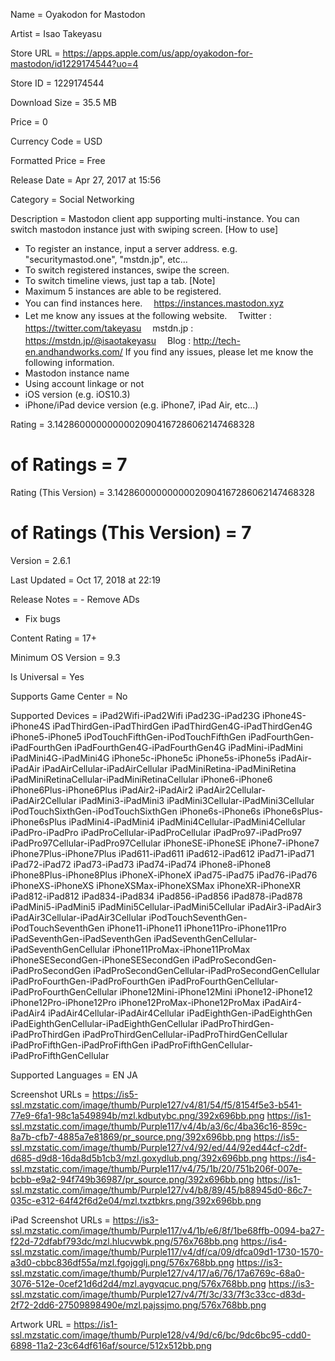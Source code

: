 Name = Oyakodon for Mastodon

Artist = Isao Takeyasu

Store URL = https://apps.apple.com/us/app/oyakodon-for-mastodon/id1229174544?uo=4

Store ID = 1229174544

Download Size = 35.5 MB

Price = 0

Currency Code = USD

Formatted Price = Free

Release Date = Apr 27, 2017 at 15:56

Category = Social Networking

Description = Mastodon client app supporting multi-instance.
You can switch mastodon instance just with swiping screen.
[How to use]
 - To register an instance, input a server address.
  e.g. "securitymastod.one", "mstdn.jp", etc...
 - To switch registered instances, swipe the screen.
 - To switch timeline views, just tap a tab.
[Note]
 - Maximum 5 instances are able to be registered.
 - You can find instances here.
　https://instances.mastodon.xyz
 - Let me know any issues at the following website.
　Twitter : https://twitter.com/takeyasu
　mstdn.jp : https://mstdn.jp/@isaotakeyasu
　Blog : http://tech-en.andhandworks.com/
If you find any issues, please let me know the following information.
  - Mastodon instance name
  - Using account linkage or not
  - iOS version (e.g. iOS10.3)
  - iPhone/iPad device version (e.g. iPhone7, iPad Air, etc...)

Rating = 3.14286000000000020904167286062147468328

# of Ratings = 7

Rating (This Version) = 3.14286000000000020904167286062147468328

# of Ratings (This Version) = 7

Version = 2.6.1

Last Updated = Oct 17, 2018 at 22:19

Release Notes = - Remove ADs
 - Fix bugs

Content Rating = 17+

Minimum OS Version = 9.3

Is Universal = Yes

Supports Game Center = No

Supported Devices = iPad2Wifi-iPad2Wifi
iPad23G-iPad23G
iPhone4S-iPhone4S
iPadThirdGen-iPadThirdGen
iPadThirdGen4G-iPadThirdGen4G
iPhone5-iPhone5
iPodTouchFifthGen-iPodTouchFifthGen
iPadFourthGen-iPadFourthGen
iPadFourthGen4G-iPadFourthGen4G
iPadMini-iPadMini
iPadMini4G-iPadMini4G
iPhone5c-iPhone5c
iPhone5s-iPhone5s
iPadAir-iPadAir
iPadAirCellular-iPadAirCellular
iPadMiniRetina-iPadMiniRetina
iPadMiniRetinaCellular-iPadMiniRetinaCellular
iPhone6-iPhone6
iPhone6Plus-iPhone6Plus
iPadAir2-iPadAir2
iPadAir2Cellular-iPadAir2Cellular
iPadMini3-iPadMini3
iPadMini3Cellular-iPadMini3Cellular
iPodTouchSixthGen-iPodTouchSixthGen
iPhone6s-iPhone6s
iPhone6sPlus-iPhone6sPlus
iPadMini4-iPadMini4
iPadMini4Cellular-iPadMini4Cellular
iPadPro-iPadPro
iPadProCellular-iPadProCellular
iPadPro97-iPadPro97
iPadPro97Cellular-iPadPro97Cellular
iPhoneSE-iPhoneSE
iPhone7-iPhone7
iPhone7Plus-iPhone7Plus
iPad611-iPad611
iPad612-iPad612
iPad71-iPad71
iPad72-iPad72
iPad73-iPad73
iPad74-iPad74
iPhone8-iPhone8
iPhone8Plus-iPhone8Plus
iPhoneX-iPhoneX
iPad75-iPad75
iPad76-iPad76
iPhoneXS-iPhoneXS
iPhoneXSMax-iPhoneXSMax
iPhoneXR-iPhoneXR
iPad812-iPad812
iPad834-iPad834
iPad856-iPad856
iPad878-iPad878
iPadMini5-iPadMini5
iPadMini5Cellular-iPadMini5Cellular
iPadAir3-iPadAir3
iPadAir3Cellular-iPadAir3Cellular
iPodTouchSeventhGen-iPodTouchSeventhGen
iPhone11-iPhone11
iPhone11Pro-iPhone11Pro
iPadSeventhGen-iPadSeventhGen
iPadSeventhGenCellular-iPadSeventhGenCellular
iPhone11ProMax-iPhone11ProMax
iPhoneSESecondGen-iPhoneSESecondGen
iPadProSecondGen-iPadProSecondGen
iPadProSecondGenCellular-iPadProSecondGenCellular
iPadProFourthGen-iPadProFourthGen
iPadProFourthGenCellular-iPadProFourthGenCellular
iPhone12Mini-iPhone12Mini
iPhone12-iPhone12
iPhone12Pro-iPhone12Pro
iPhone12ProMax-iPhone12ProMax
iPadAir4-iPadAir4
iPadAir4Cellular-iPadAir4Cellular
iPadEighthGen-iPadEighthGen
iPadEighthGenCellular-iPadEighthGenCellular
iPadProThirdGen-iPadProThirdGen
iPadProThirdGenCellular-iPadProThirdGenCellular
iPadProFifthGen-iPadProFifthGen
iPadProFifthGenCellular-iPadProFifthGenCellular

Supported Languages = EN
JA

Screenshot URLs = https://is5-ssl.mzstatic.com/image/thumb/Purple127/v4/81/54/f5/8154f5e3-b541-77e9-6fa1-98c1a549894b/mzl.kdbutybc.png/392x696bb.png
https://is1-ssl.mzstatic.com/image/thumb/Purple117/v4/4b/a3/6c/4ba36c16-859c-8a7b-cfb7-4885a7e81869/pr_source.png/392x696bb.png
https://is5-ssl.mzstatic.com/image/thumb/Purple127/v4/92/ed/44/92ed44cf-c2df-d685-d9d8-16da8d5b1cb3/mzl.goxydlub.png/392x696bb.png
https://is4-ssl.mzstatic.com/image/thumb/Purple117/v4/75/1b/20/751b206f-007e-bcbb-e9a2-94f749b36987/pr_source.png/392x696bb.png
https://is1-ssl.mzstatic.com/image/thumb/Purple127/v4/b8/89/45/b88945d0-86c7-035c-e312-64f42f6d2e04/mzl.txztbkrs.png/392x696bb.png

iPad Screenshot URLs = https://is3-ssl.mzstatic.com/image/thumb/Purple117/v4/1b/e6/8f/1be68ffb-0094-ba27-f22d-72dfabf793dc/mzl.hlucvwbk.png/576x768bb.png
https://is4-ssl.mzstatic.com/image/thumb/Purple117/v4/df/ca/09/dfca09d1-1730-1570-a3d0-cbbc836df55a/mzl.fgojgglj.png/576x768bb.png
https://is3-ssl.mzstatic.com/image/thumb/Purple127/v4/17/a6/76/17a6769c-68a0-3076-512e-0cef21d6d2d4/mzl.aygvqcuc.png/576x768bb.png
https://is3-ssl.mzstatic.com/image/thumb/Purple127/v4/7f/3c/33/7f3c33cc-d83d-2f72-2dd6-27509898490e/mzl.pajssjmo.png/576x768bb.png

Artwork URL = https://is1-ssl.mzstatic.com/image/thumb/Purple128/v4/9d/c6/bc/9dc6bc95-cdd0-6898-11a2-23c64df616af/source/512x512bb.png